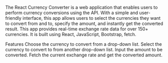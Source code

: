 The React Currency Converter is a web application that enables users to perform currency conversions using the API. With a simple and user-friendly interface, this app allows users to select the currencies they want to convert from and to, specify the amount, and instantly get the converted result. This app provides real-time exchange rate data for over 150+ currencies. It is built using React, JavaScript, Bootstrap, fetch.

Features
Choose the currency to convert from a drop-down list.
Select the currency to convert to from another drop-down list.
Input the amount to be converted.
Fetch the current exchange rate and get the converted amount.
